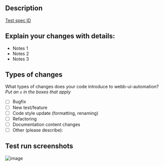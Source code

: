 ## Description
[Test spec ID](https://bowery.atlassian.net/browse/<test_spec_id>) <Test spec title>

## Explain your changes with details:
- Notes 1 
- Notes 2
- Notes 3
  
## Types of changes

What types of changes does your code introduce to webb-ui-automation?
_Put an `x` in the boxes that apply_

- [ ] Bugfix
- [ ] New test/feature
- [ ] Code style update (formatting, renaming)
- [ ] Refactoring
- [ ] Documentation content changes
- [ ] Other (please describe):

## Test run screenshots
![image](https://user-images.githubusercontent.com/34381131/165119211-23935985-2c90-43d4-a12b-649753e60f24.png)
